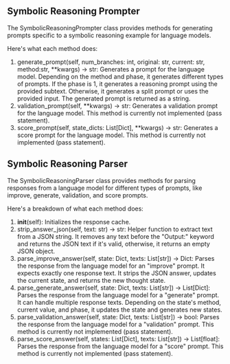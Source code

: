 ## Symbolic Reasoning Prompter

The SymbolicReasoningPrompter class provides methods for generating prompts specific to a symbolic reasoning example for language models.

Here's what each method does:

1. generate_prompt(self, num_branches: int, original: str, current: str, method:str, \*\*kwargs) -> str: Generates a prompt for the language model. Depending on the method and phase, it generates different types of prompts. If the phase is 1, it generates a reasoning prompt using the provided subtext. Otherwise, it generates a split prompt or uses the provided input. The generated prompt is returned as a string.
2. validation_prompt(self, \*\*kwargs) -> str: Generates a validation prompt for the language model. This method is currently not implemented (pass statement).
3. score_prompt(self, state_dicts: List[Dict], \*\*kwargs) -> str: Generates a score prompt for the language model. This method is currently not implemented (pass statement).

## Symbolic Reasoning Parser

The SymbolicReasoningParser class provides methods for parsing responses from a language model for different types of prompts, like improve, generate, validation, and score prompts.

Here's a breakdown of what each method does:

1. **init**(self): Initializes the response cache.
2. strip_answer_json(self, text: str) -> str: Helper function to extract text from a JSON string. It removes any text before the "Output:" keyword and returns the JSON text if it's valid, otherwise, it returns an empty JSON object.
3. parse_improve_answer(self, state: Dict, texts: List[str]) -> Dict: Parses the response from the language model for an "improve" prompt. It expects exactly one response text. It strips the JSON answer, updates the current state, and returns the new thought state.
4. parse_generate_answer(self, state: Dict, texts: List[str]) -> List[Dict]: Parses the response from the language model for a "generate" prompt. It can handle multiple response texts. Depending on the state's method, current value, and phase, it updates the state and generates new states.
5. parse_validation_answer(self, state: Dict, texts: List[str]) -> bool: Parses the response from the language model for a "validation" prompt. This method is currently not implemented (pass statement).
6. parse_score_answer(self, states: List[Dict], texts: List[str]) -> List[float]: Parses the response from the language model for a "score" prompt. This method is currently not implemented (pass statement).
